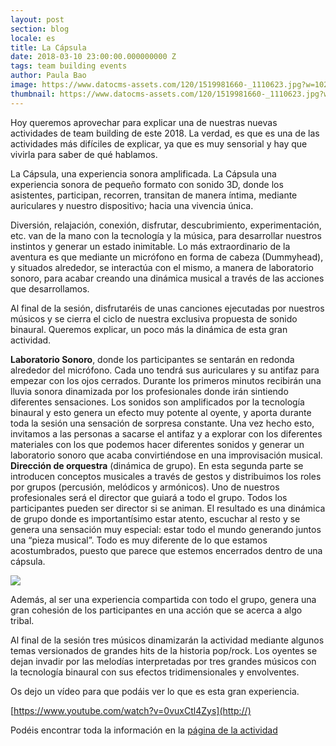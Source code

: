 ```yaml
---
layout: post
section: blog
locale: es
title: La Cápsula
date: 2018-03-10 23:00:00.000000000 Z
tags: team building events
author: Paula Bao
image: https://www.datocms-assets.com/120/1519981660-_1110623.jpg?w=1024&fm=jpg
thumbnail: https://www.datocms-assets.com/120/1519981660-_1110623.jpg?w=105&fm=jpg
---
```



Hoy queremos aprovechar para explicar una de nuestras nuevas actividades de team building de este 2018.
La verdad, es que es una de las actividades más difíciles de explicar, ya que es muy sensorial y hay que vivirla para saber de qué hablamos.

<!--more-->

La Cápsula, una experiencia sonora amplificada.
La Cápsula una experiencia sonora de pequeño formato con sonido 3D, donde los asistentes, participan, recorren, transitan de manera íntima, mediante auriculares y nuestro dispositivo; hacia una vivencia única.

Diversión, relajación, conexión, disfrutar, descubrimiento, experimentación, etc. van de la mano con la tecnología y la música, para desarrollar nuestros instintos y generar un estado inimitable.
Lo más extraordinario de la aventura es que mediante un micrófono en forma de cabeza (Dummyhead), y situados alrededor, se interactúa con el mismo, a manera de laboratorio sonoro, para acabar creando una dinámica musical a través de las acciones que desarrollamos.

Al final de la sesión, disfrutaréis de unas canciones ejecutadas por nuestros músicos y se cierra el ciclo de nuestra exclusiva propuesta de sonido binaural. 
Queremos explicar, un poco más la dinámica de esta gran actividad.

**Laboratorio Sonoro**, donde los participantes se sentarán en redonda alrededor del micrófono. Cada uno tendrá sus auriculares y su antifaz para empezar con los ojos cerrados. Durante los primeros minutos recibirán una lluvia sonora dinamizada por los profesionales donde irán sintiendo diferentes sensaciones. Los sonidos son amplificados por la tecnología binaural y esto genera un efecto muy potente al oyente, y aporta durante toda la sesión una sensación de sorpresa constante. Una vez hecho esto, invitamos a las personas a sacarse el antifaz y a explorar con los diferentes materiales con los que podemos hacer diferentes sonidos y generar un laboratorio sonoro que acaba convirtiéndose en una improvisación musical.
**Dirección de orquestra**  (dinámica de grupo). En esta segunda parte se introducen conceptos musicales a través de gestos y distribuimos los roles por grupos (percusión, melódicos y armónicos). Uno de nuestros profesionales será el director que guiará a todo el grupo. Todos los participantes pueden ser director si se animan.
El resultado es una dinámica de grupo donde es importantísimo estar atento, escuchar al resto y se genera una sensación muy especial: estar todo el mundo generando juntos una “pieza musical”. 
Todo es muy diferente de lo que estamos acostumbrados, puesto que parece que estemos encerrados dentro de una cápsula.

![](https://www.datocms-assets.com/120/1519837943-people-2572972_1920.jpg)


Además, al ser una experiencia compartida con todo el grupo, genera una gran cohesión de los participantes en una acción que se acerca a algo tribal.

Al final de la sesión tres músicos dinamizarán la actividad mediante algunos temas versionados de grandes hits de la historia pop/rock. Los oyentes se dejan invadir por las melodías interpretadas por tres grandes músicos con la tecnología binaural con sus efectos tridimensionales y envolventes.

Os dejo un vídeo para que podáis ver lo que es esta gran experiencia. 

[https://www.youtube.com/watch?v=0vuxCtl4Zys](http://)

Podéis encontrar toda la información en la [página de la actividad](https://www.thegreenvintage.com/es/activities/crear-vuestra-propia-cancion/)
